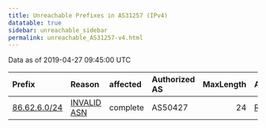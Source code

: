 ```yaml
---
title: Unreachable Prefixes in AS31257 (IPv4)
datatable: true
sidebar: unreachable_sidebar
permalink: unreachable_AS31257-v4.html
---
```


Data as of 2019-04-27 09:45:00 UTC


<div class="datatable-begin"></div>

| Prefix                                             | Reason                                                                                              | affected   | Authorized AS   |   MaxLength | Anchor                                         |   unreachable /24s |
|:---------------------------------------------------|:----------------------------------------------------------------------------------------------------|:-----------|:----------------|------------:|:-----------------------------------------------|-------------------:|
| [86.62.6.0/24](https://stat.ripe.net/86.62.6.0/24) | [INVALID ASN](https://rpki-validator.ripe.net/announcement-preview?asn=AS31257&prefix=86.62.6.0/24) | complete   | AS50427         |          24 | [RIPE](unreachable_RIPE_NCC_RPKI_Root-v4.html) |                  1 |

<div class="datatable-end"></div>